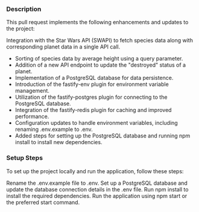 ### Description
This pull request implements the following enhancements and updates to the project:

Integration with the Star Wars API (SWAPI) to fetch species data along with corresponding planet data in a single API call.

- Sorting of species data by average height using a query parameter.
- Addition of a new API endpoint to update the "destroyed" status of a planet.
- Implementation of a PostgreSQL database for data persistence.
- Introduction of the fastify-env plugin for environment variable management.
- Utilization of the fastify-postgres plugin for connecting to the PostgreSQL database.
- Integration of the fastify-redis plugin for caching and improved performance.
- Configuration updates to handle environment variables, including renaming .env.example to .env.
- Added steps for setting up the PostgreSQL database and running npm install to install new dependencies.

### Setup Steps
To set up the project locally and run the application, follow these steps:

Rename the .env.example file to .env.
Set up a PostgreSQL database and update the database connection details in the .env file.
Run npm install to install the required dependencies.
Run the application using npm start or the preferred start command.